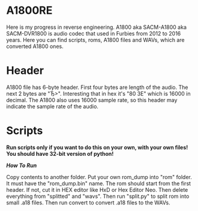 # A1800RE
Here is my progress in reverse engineering. A1800 aka SACM-A1800 aka SACM-DVR1800 is audio codec that used in Furbies from 2012 to 2016 years. Here you can find scripts, roms, A1800 files and WAVs, which are converted A1800 ones.

# Header
A1800 file has 6-byte header. First four bytes are length of the audio. The next 2 bytes are "Ђ>". Interesting that in hex it's "80 3E" which is 16000 in decimal. The A1800 also uses 16000 sample rate, so this header may indicate the sample rate of the audio.

# Scripts
**Run scripts only if you want to do this on your own, with your own files!**
**You should have 32-bit version of python!**

***How To Run***

Copy contents to another folder. Put your own rom_dump into "rom" folder. It must have the "rom_dump.bin" name. The rom should start from the first header. If not, cut it in HEX editor like HxD or Hex Editor Neo. Then delete everything from "splitted" and "wavs". Then run "split.py" to split rom into small .a18 files. Then run convert to convert .a18 files to the WAVs.

